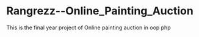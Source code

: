 # Rangrezz--Online_Painting_Auction
This is the final year project of Online painting auction in oop php 
